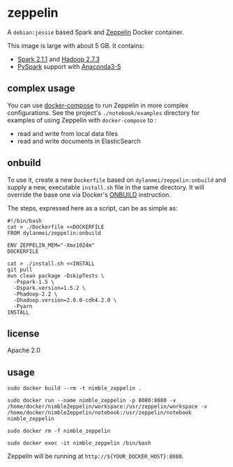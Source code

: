 # zeppelin

A `debian:jessie` based Spark and [Zeppelin](http://zeppelin.apache.org) Docker container.

This image is large with about 5 GB. It contains:

- [Spark 2.1.1](http://spark.apache.org/docs/2.1.1) and [Hadoop 2.7.3](http://hadoop.apache.org/docs/r2.7.3)
- [PySpark](http://spark.apache.org/docs/2.1.1/api/python) support with [Anaconda3-5](https://www.anaconda.com/distribution/)


## complex usage

You can use [docker-compose](http://docs.docker.com/compose) to run Zeppelin in more complex configurations. See the project's `./notebook/examples` directory for examples of using Zeppelin with `docker-compose` to :

- read and write from local data files
- read and write documents in ElasticSearch

## onbuild

To use it, create a new `Dockerfile` based on `dylanmei/zeppelin:onbuild` and supply a new, executable `install.sh` file in the same directory. It will override the base one via Docker's [ONBUILD](https://docs.docker.com/reference/builder/#onbuild) instruction.

The steps, expressed here as a script, can be as simple as:

```
#!/bin/bash
cat > ./Dockerfile <<DOCKERFILE
FROM dylanmei/zeppelin:onbuild

ENV ZEPPELIN_MEM="-Xmx1024m"
DOCKERFILE

cat > ./install.sh <<INSTALL
git pull
mvn clean package -DskipTests \
  -Pspark-1.5 \
  -Dspark.version=1.5.2 \
  -Phadoop-2.2 \
  -Dhadoop.version=2.0.0-cdh4.2.0 \
  -Pyarn
INSTALL

```

## license

Apache 2.0


## usage

```
sudo docker build --rm -t nimble_zeppelin .

sudo docker run --name nimble_zeppelin -p 8080:8080 -v /home/docker/nimbleZeppelin/workspace:/usr/zeppelin/workspace -v /home/docker/nimbleZeppelin/notebook:/usr/zeppelin/notebook nimble_zeppelin

sudo docker rm -f nimble_zeppelin

sudo docker exec -it nimble_zeppelin /bin/bash
```

Zeppelin will be running at `http://${YOUR_DOCKER_HOST}:8080`.


